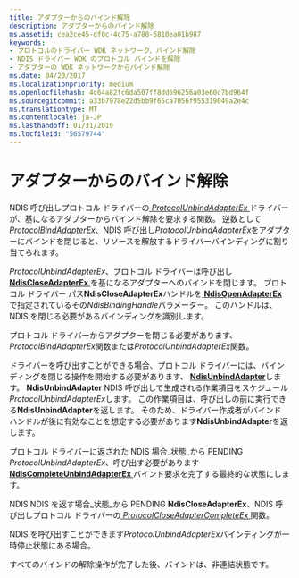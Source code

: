 ```yaml
---
title: アダプターからのバインド解除
description: アダプターからのバインド解除
ms.assetid: cea2ce45-df0c-4c75-a780-5810ea01b987
keywords:
- プロトコルのドライバー WDK ネットワーク、バインド解除
- NDIS ドライバー WDK のプロトコル バインドを解除
- アダプターの WDK ネットワークからバインド解除
ms.date: 04/20/2017
ms.localizationpriority: medium
ms.openlocfilehash: 4c64a82fc6da507ff8dd696256a03e60c7bd964f
ms.sourcegitcommit: a33b7978e22d5bb9f65ca7056f955319049a2e4c
ms.translationtype: MT
ms.contentlocale: ja-JP
ms.lasthandoff: 01/31/2019
ms.locfileid: "56579744"
---
```

# <a name="unbinding-from-an-adapter"></a>アダプターからのバインド解除





NDIS 呼び出しプロトコル ドライバーの[ *ProtocolUnbindAdapterEx* ](https://msdn.microsoft.com/library/windows/hardware/ff570278)ドライバーが、基になるアダプターからバインド解除を要求する関数。 逆数として[ *ProtocolBindAdapterEx*](https://msdn.microsoft.com/library/windows/hardware/ff570220)、NDIS 呼び出し*ProtocolUnbindAdapterEx*をアダプターにバインドを閉じると、リソースを解放するドライバーバインディングに割り当てられます。

*ProtocolUnbindAdapterEx*、プロトコル ドライバーは呼び出し[ **NdisCloseAdapterEx** ](https://msdn.microsoft.com/library/windows/hardware/ff561640)を基になるアダプターへのバインドを閉じます。 プロトコル ドライバー パス**NdisCloseAdapterEx**ハンドルを[ **NdisOpenAdapterEx** ](https://msdn.microsoft.com/library/windows/hardware/ff563715)で指定されているその*NdisBindingHandle*パラメーター。 このハンドルは、NDIS を閉じる必要があるバインディングを識別します。

プロトコル ドライバーからアダプターを閉じる必要があります、 *ProtocolBindAdapterEx*関数または*ProtocolUnbindAdapterEx*関数。

ドライバーを呼び出すことができる場合、プロトコル ドライバーには、バインディングを閉じる操作を開始する必要があります、 [ **NdisUnbindAdapter**](https://msdn.microsoft.com/library/windows/hardware/ff564630)します。 **NdisUnbindAdapter** NDIS 呼び出しで生成される作業項目をスケジュール*ProtocolUnbindAdapterEx*します。 この作業項目は、呼び出しの前に実行できる**NdisUnbindAdapter**を返します。 そのため、ドライバー作成者がバインド ハンドルが後に有効なことを想定する必要があります**NdisUnbindAdapter**を返します。

プロトコル ドライバーに返された NDIS 場合\_状態\_から PENDING *ProtocolUnbindAdapterEx*、呼び出す必要があります[ **NdisCompleteUnbindAdapterEx** ](https://msdn.microsoft.com/library/windows/hardware/ff561708)バインド要求を完了する最終的な状態にします。

NDIS NDIS を返す場合\_状態\_から PENDING **NdisCloseAdapterEx**、NDIS 呼び出しプロトコル ドライバーの[ *ProtocolCloseAdapterCompleteEx* ](https://msdn.microsoft.com/library/windows/hardware/ff570236)関数。

NDIS を呼び出すことができます*ProtocolUnbindAdapterEx*バインディングが一時停止状態にある場合。

すべてのバインドの解除操作が完了した後、バインドは、非連結状態です。

 

 





